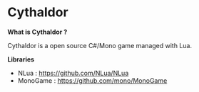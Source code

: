 Cythaldor
=========

**What is Cythaldor ?**

Cythaldor is a open source C#/Mono game managed with Lua.


**Libraries**

- NLua : https://github.com/NLua/NLua
- MonoGame : https://github.com/mono/MonoGame